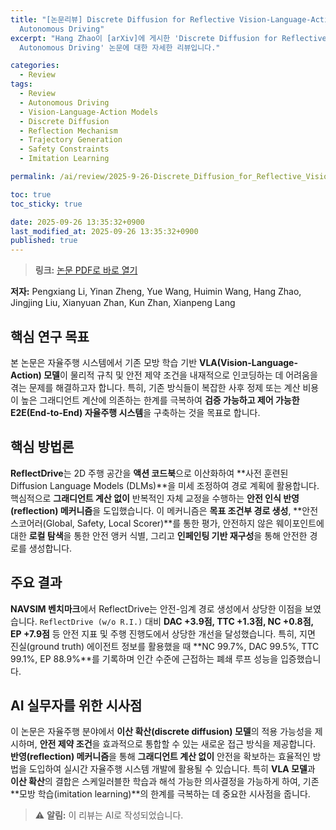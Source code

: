 ```yaml
---
title: "[논문리뷰] Discrete Diffusion for Reflective Vision-Language-Action Models in
  Autonomous Driving"
excerpt: "Hang Zhao이 [arXiv]에 게시한 'Discrete Diffusion for Reflective Vision-Language-Action Models in
  Autonomous Driving' 논문에 대한 자세한 리뷰입니다."

categories:
  - Review
tags:
  - Review
  - Autonomous Driving
  - Vision-Language-Action Models
  - Discrete Diffusion
  - Reflection Mechanism
  - Trajectory Generation
  - Safety Constraints
  - Imitation Learning

permalink: /ai/review/2025-9-26-Discrete_Diffusion_for_Reflective_Vision-Language-Action_Models_in_Autonomous_Driving/

toc: true
toc_sticky: true

date: 2025-09-26 13:35:32+0900
last_modified_at: 2025-09-26 13:35:32+0900
published: true
---
```

> **링크:** [논문 PDF로 바로 열기](https://arxiv.org/abs/2509.20109)

**저자:** Pengxiang Li, Yinan Zheng, Yue Wang, Huimin Wang, Hang Zhao, Jingjing Liu, Xianyuan Zhan, Kun Zhan, Xianpeng Lang



## 핵심 연구 목표
본 논문은 자율주행 시스템에서 기존 모방 학습 기반 **VLA(Vision-Language-Action) 모델**이 물리적 규칙 및 안전 제약 조건을 내재적으로 인코딩하는 데 어려움을 겪는 문제를 해결하고자 합니다. 특히, 기존 방식들이 복잡한 사후 정제 또는 계산 비용이 높은 그래디언트 계산에 의존하는 한계를 극복하여 **검증 가능하고 제어 가능한 E2E(End-to-End) 자율주행 시스템**을 구축하는 것을 목표로 합니다.

## 핵심 방법론
**ReflectDrive**는 2D 주행 공간을 **액션 코드북**으로 이산화하여 **사전 훈련된 Diffusion Language Models (DLMs)**을 미세 조정하여 경로 계획에 활용합니다. 핵심적으로 **그래디언트 계산 없이** 반복적인 자체 교정을 수행하는 **안전 인식 반영(reflection) 메커니즘**을 도입했습니다. 이 메커니즘은 **목표 조건부 경로 생성**, **안전 스코어러(Global, Safety, Local Scorer)**를 통한 평가, 안전하지 않은 웨이포인트에 대한 **로컬 탐색**을 통한 안전 앵커 식별, 그리고 **인페인팅 기반 재구성**을 통해 안전한 경로를 생성합니다.

## 주요 결과
**NAVSIM 벤치마크**에서 ReflectDrive는 안전-임계 경로 생성에서 상당한 이점을 보였습니다. `ReflectDrive (w/o R.I.)` 대비 **DAC +3.9점, TTC +1.3점, NC +0.8점, EP +7.9점** 등 안전 지표 및 주행 진행도에서 상당한 개선을 달성했습니다. 특히, 지면 진실(ground truth) 에이전트 정보를 활용했을 때 **NC 99.7%, DAC 99.5%, TTC 99.1%, EP 88.9%**를 기록하며 인간 수준에 근접하는 폐쇄 루프 성능을 입증했습니다.

## AI 실무자를 위한 시사점
이 논문은 자율주행 분야에서 **이산 확산(discrete diffusion) 모델**의 적용 가능성을 제시하며, **안전 제약 조건**을 효과적으로 통합할 수 있는 새로운 접근 방식을 제공합니다. **반영(reflection) 메커니즘**을 통해 **그래디언트 계산 없이** 안전을 확보하는 효율적인 방법을 도입하여 실시간 자율주행 시스템 개발에 활용될 수 있습니다. 특히 **VLA 모델**과 **이산 확산**의 결합은 스케일러블한 학습과 해석 가능한 의사결정을 가능하게 하여, 기존 **모방 학습(imitation learning)**의 한계를 극복하는 데 중요한 시사점을 줍니다.

> ⚠️ **알림:** 이 리뷰는 AI로 작성되었습니다.